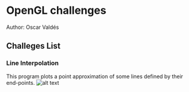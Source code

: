 # OpenGL challenges

Author: Oscar Valdés

## Challeges List

### Line Interpolation
This program plots a point approximation of some lines defined by their end-points.
![alt text](https://github.com/Jhoscar22/OpenGL/blob/main/app-screenshot.png?raw=true)